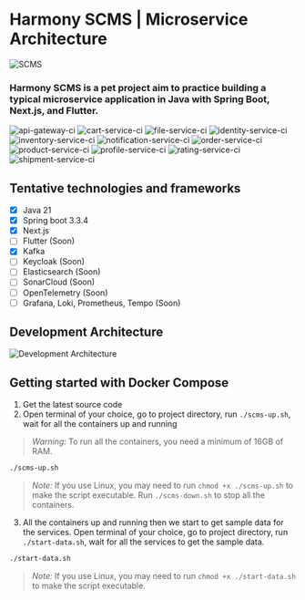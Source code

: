 # Harmony SCMS | Microservice Architecture

![SCMS](https://raw.githubusercontent.com/hiepthanhtran/microservices-scms/main/images/scms.png)

### Harmony SCMS is a pet project aim to practice building a typical microservice application in Java with Spring Boot, Next.js, and Flutter.

![api-gateway-ci](https://github.com/hiepthanhtran/microservices-scms/actions/workflows/gateway-ci.yaml/badge.svg)
![cart-service-ci](https://github.com/hiepthanhtran/microservices-scms/actions/workflows/cart-ci.yaml/badge.svg)
![file-service-ci](https://github.com/hiepthanhtran/microservices-scms/actions/workflows/file-ci.yaml/badge.svg)
![identity-service-ci](https://github.com/hiepthanhtran/microservices-scms/actions/workflows/identity-ci.yaml/badge.svg)
![inventory-service-ci](https://github.com/hiepthanhtran/microservices-scms/actions/workflows/inventory-ci.yaml/badge.svg)
![notification-service-ci](https://github.com/hiepthanhtran/microservices-scms/actions/workflows/notification-ci.yaml/badge.svg)
![order-service-ci](https://github.com/hiepthanhtran/microservices-scms/actions/workflows/order-ci.yaml/badge.svg)
![product-service-ci](https://github.com/hiepthanhtran/microservices-scms/actions/workflows/product-ci.yaml/badge.svg)
![profile-service-ci](https://github.com/hiepthanhtran/microservices-scms/actions/workflows/profile-ci.yaml/badge.svg)
![rating-service-ci](https://github.com/hiepthanhtran/microservices-scms/actions/workflows/rating-ci.yaml/badge.svg)
![shipment-service-ci](https://github.com/hiepthanhtran/microservices-scms/actions/workflows/shipment-ci.yaml/badge.svg)

## Tentative technologies and frameworks

- [x] Java 21
- [x] Spring boot 3.3.4
- [x] Next.js
- [ ] Flutter (Soon)
- [x] Kafka
- [ ] Keycloak (Soon)
- [ ] Elasticsearch (Soon)
- [ ] SonarCloud (Soon)
- [ ] OpenTelemetry (Soon)
- [ ] Grafana, Loki, Prometheus, Tempo (Soon)

## Development Architecture

![Development Architecture](https://raw.githubusercontent.com/hiepthanhtran/microservices-scms/main/images/architecture.png)

## Getting started with Docker Compose

1. Get the latest source code
2. Open terminal of your choice, go to project directory, run `./scms-up.sh`, wait for all the containers up and running

> *_Warning:_* To run all the containers, you need a minimum of 16GB of RAM.

```bash
./scms-up.sh
```

> *_Note:_* If you use Linux, you may need to run `chmod +x ./scms-up.sh` to make the script executable. Run `./scms-down.sh` to stop all the containers.

3. All the containers up and running then we start to get sample data for the services. Open terminal of your choice, go to project directory,
   run `./start-data.sh`, wait for all the services to get the sample data.

```bash
./start-data.sh
```

> *_Note:_* If you use Linux, you may need to run `chmod +x ./start-data.sh` to make the script executable.